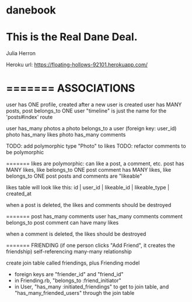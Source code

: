 
danebook
========

This is the Real Dane Deal.
=======


Julia Herron


Heroku url: https://floating-hollows-92101.herokuapp.com/


=======
ASSOCIATIONS
=======

user has ONE profile, created after a new user is created
user has MANY posts, post belongs_to ONE user
"timeline" is just the name for the 'posts#index' route

user has_many photos
a photo belongs_to a user (foreign key: user_id)
photo has_many likes
photo has_many comments

TODO: add polymorphic type "Photo" to likes
TODO: refactor comments to be polymorphic

=======
likes are polymorphic: can like a post, a comment, etc.
post has MANY likes, like belongs_to ONE post
comment has MANY likes, like belongs_to ONE post
posts and comments are "likeable"

likes table will look like this:
id | user_id | likeable_id | likeable_type | created_at

when a post is deleted, the likes and comments should be destroyed


=======
post has_many comments
user has_many comments
comment belongs_to post
comment can have many likes

when a comment is deleted, the likes should be destroyed

=======
FRIENDING
(if one person clicks "Add Friend", it creates the friendship)
self-referencing many-many relationship

create join table called friendings, plus Friending model
- foreign keys are "friender_id" and "friend_id"
- in Friending.rb, "belongs_to :friend_initiator"
- in User, "has_many :initiated_friendings" to get to join table, and "has_many_friended_users" through the join table
